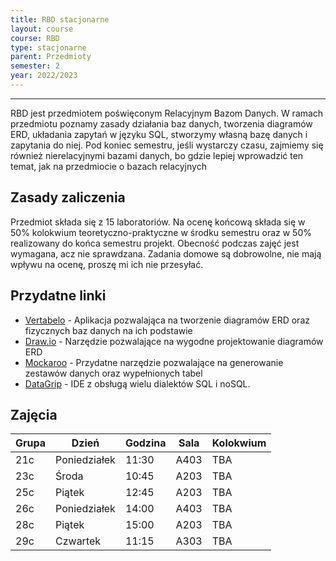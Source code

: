 ```yaml
---
title: RBD stacjonarne
layout: course
course: RBD
type: stacjonarne
parent: Przedmioty
semester: 2
year: 2022/2023
---
```

---
RBD jest przedmiotem poświęconym Relacyjnym Bazom Danych. W ramach przedmiotu poznamy zasady działania baz danych, tworzenia diagramów ERD, układania zapytań w języku SQL, stworzymy własną bazę danych i zapytania do niej. Pod koniec semestru, jeśli wystarczy czasu, zajmiemy się również nierelacyjnymi bazami danych, bo gdzie lepiej wprowadzić ten temat, jak na przedmiocie o bazach relacyjnych

## Zasady zaliczenia
Przedmiot składa się z 15 laboratoriów. Na ocenę końcową składa się w 50% kolokwium teoretyczno-praktyczne w środku semestru oraz w 50% realizowany do końca semestru projekt. Obecność podczas zajęć jest wymagana, acz nie sprawdzana. Zadania domowe są dobrowolne, nie mają wpływu na ocenę, proszę mi ich nie przesyłać.

## Przydatne linki
- [Vertabelo](https://vertabelo.com) - Aplikacja pozwalająca na tworzenie diagramów ERD oraz fizycznych baz danych na ich podstawie
- [Draw.io](https://app.diagrams.net/) - Narzędzie pozwalające na wygodne projektowanie diagramów ERD
- [Mockaroo](https://mockaroo.com) - Przydatne narzędzie pozwalające na generowanie zestawów danych oraz wypełnionych tabel
- [DataGrip](https://www.jetbrains.com/datagrip/) - IDE z obsługą wielu dialektów SQL i noSQL.

## Zajęcia

|Grupa  |Dzień | Godzina| Sala|Kolokwium|
|---|---|---|---|---|
|21c|Poniedziałek|11:30|A403|TBA|
|23c|Środa|10:45|A203|TBA|
|25c|Piątek|12:45|A203|TBA|
|26c|Poniedziałek|14:00|A403|TBA|
|28c|Piątek|15:00|A203|TBA|
|29c|Czwartek|11:15|A303|TBA|

